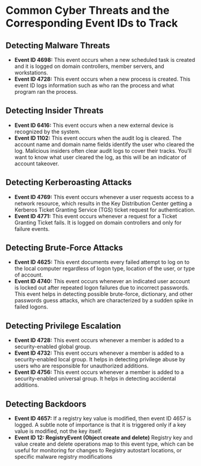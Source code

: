 # Common Cyber Threats and the Corresponding Event IDs to Track

## Detecting Malware Threats
- **Event ID 4698:** This event occurs when a new scheduled task is created and it is logged on domain controllers, member servers, and workstations.
- **Event ID 4728:**  This event occurs when a new process is created. This event ID logs information such as who ran the process and what program ran the process.

## Detecting Insider Threats
- **Event ID 6416:** This event occurs when a new external device is recognized by the system.
- **Event ID 1102:** This event occurs when the audit log is cleared. The account name and domain name fields identify the user who cleared the log. Malicious insiders often clear audit logs to cover their tracks. You’ll want to know what user cleared the log, as this will be an indicator of account takeover.

## Detecting Kerberoasting Attacks
- **Event ID 4769:** This event occurs whenever a user requests access to a network resource, which results in the Key Distribution Center getting a Kerberos Ticket Granting Service (TGS) ticket request for authentication.
- **Event ID 4771:** This event occurs whenever a request for a Ticket Granting Ticket fails. It is logged on domain controllers and only for failure events.

## Detecting Brute-Force Attacks
- **Event ID 4625:** This event documents every failed attempt to log on to the local computer regardless of logon type, location of the user, or type of account.
- **Event ID 4740:** This event occurs whenever an indicated user account is locked out after repeated logon failures due to incorrect passwords. This event helps in detecting possible brute-force, dictionary, and other passwords guess attacks, which are characterized by a sudden spike in failed logons.

## Detecting Privilege Escalation
- **Event ID 4728:** This event occurs whenever a member is added to a security-enabled global group.
- **Event ID 4732:** This event occurs whenever a member is added to a security-enabled local group. It helps in detecting privilege abuse by users who are responsible for unauthorized additions.
- **Event ID 4756:** This event occurs whenever a member is added to a security-enabled universal group. It helps in detecting accidental additions.

## Detecting Backdoors
- **Event ID 4657:** If a registry key value is modified, then event ID 4657 is logged. A subtle note of importance is that it is triggered only if a key value is modified, not the key itself.
- **Event ID 12: RegistryEvent (Object create and delete)** Registry key and value create and delete operations map to this event type, which can be useful for monitoring for changes to Registry autostart locations, or specific malware registry modifications



